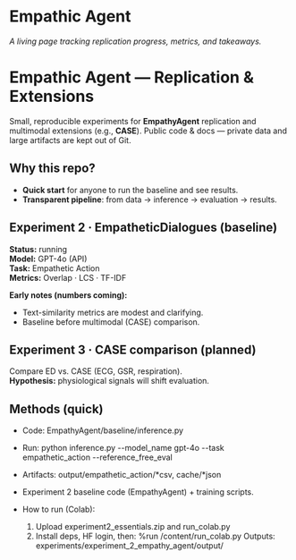 # Empathic Agent 
*A living page tracking replication progress, metrics, and takeaways.*

# Empathic Agent — Replication & Extensions

Small, reproducible experiments for **EmpathyAgent** replication and multimodal extensions (e.g., **CASE**). Public code & docs — private data and large artifacts are kept out of Git.

## Why this repo?
- **Quick start** for anyone to run the baseline and see results.
- **Transparent pipeline**: from data → inference → evaluation → results.



## Experiment 2 · EmpatheticDialogues (baseline)
**Status:** running  
**Model:** GPT-4o (API)  
**Task:** Empathetic Action  
**Metrics:** Overlap · LCS · TF-IDF

**Early notes (numbers coming):**
- Text-similarity metrics are modest and clarifying.
- Baseline before multimodal (CASE) comparison.




## Experiment 3 · CASE comparison (planned)
Compare ED vs. CASE (ECG, GSR, respiration).  
**Hypothesis:** physiological signals will shift evaluation.

## Methods (quick)
- Code: EmpathyAgent/baseline/inference.py
- Run: python inference.py --model_name gpt-4o --task empathetic_action --reference_free_eval
- Artifacts: output/empathetic_action/*csv, cache/*json

- Experiment 2 baseline code (EmpathyAgent) + training scripts.
- How to run (Colab):
  1) Upload experiment2_essentials.zip and run_colab.py
  2) Install deps, HF login, then: %run /content/run_colab.py
Outputs: experiments/experiment_2_empathy_agent/output/
